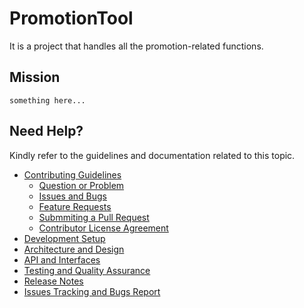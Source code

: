 # PromotionTool
It is a project that handles all the promotion-related functions.

## Mission
`something here...`


## Need Help?
Kindly refer to the guidelines and documentation related to this topic.
- [Contributing Guidelines](./src/contributing-guildelines.md)
  - [Question or Problem](./src/contributing-guildelines.md#question)
  - [Issues and Bugs](./src/contributing-guildelines.md#issue)
  - [Feature Requests](./src/contributing-guildelines.md#feature)
  - [Submmiting a Pull Request](./src/contributing-guildelines.md#pullrequest)
  - [Contributor License Agreement](./src/contributing-guildelines.md#cla)
- [Development Setup](./src/dev-setup.md)
- [Architecture and Design](./src/architecture-design.md)
- [API and Interfaces](./src/api-interfaces.md)
- [Testing and Quality Assurance](./src/testing-qa.md)
- [Release Notes](https://github.com/CLPeh/promotion-tool-example/releases)
- [Issues Tracking and Bugs Report](./src/issue-tracking-bug-report.md)
